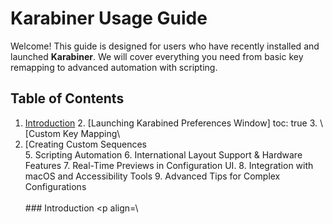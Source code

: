 # Karabiner Usage Guide

Welcome! This guide is designed for users who have recently installed and launched **Karabiner**. We will cover everything you need from basic key remapping to advanced automation with scripting.
## Table of Contents
1. [Introduction](doc/usage.md/#introduction)	2. [Launching Karabined Preferences Window]
toc: true	3. \\[Custom Key Mapping\\
4. \[Creating Custom Sequences\5\. Scripting Automation6\. International Layout Support & Hardware Features
7\. Real-Time Previews in Configuration UI.8\. Integration with macOS and Accessibility Tools 9. Advanced Tips for Complex Configurations<br><br>### Introduction <p align=\